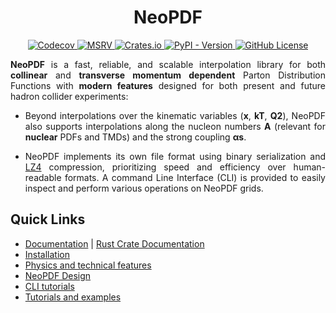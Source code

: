 <h1 align="center">NeoPDF</h1>
<p align="center">
  <a href="https://app.codecov.io/gh/Radonirinaunimi/neopdf/tree/master">
    <img alt="Codecov" src="https://img.shields.io/codecov/c/github/Radonirinaunimi/neopdf?style=flat-square&logo=codecov&logoColor=red&color=blue">
  </a>
  <a href="https://gribnau.dev/cargo-msrv/">
    <img alt="MSRV" src="https://img.shields.io/crates/msrv/neopdf?style=flat-square&logo=rust&color=red">
  </a>
  <a href="https://crates.io/crates/neopdf">
    <img alt="Crates.io" src="https://img.shields.io/crates/v/neopdf?style=flat-square&logo=rust&color=blue">
  </a>
  <a href="https://pypi.org/project/neopdf-hep/">
    <img alt="PyPI - Version" src="https://img.shields.io/pypi/v/neopdf-hep?style=flat-square&logo=python&logoColor=yellow&color=%1d881d">
  </a>
  <a href="https://github.com/Radonirinaunimi/neopdf?tab=GPL-3.0-1-ov-file">
    <img alt="GitHub License" src="https://img.shields.io/github/license/Radonirinaunimi/neopdf?style=flat-square&logo=gplv3&logoColor=red">
  </a>
</p>

<p align="justify">
  <b>NeoPDF</b> is a fast, reliable, and scalable interpolation library for both <b>collinear</b>
  and <b>transverse momentum dependent</b> Parton Distribution Functions with <b>modern features</b>
  designed for both present and future hadron collider experiments:

  <ul>
    <li>
    <p align="justify">
      Beyond interpolations over the kinematic variables (<b>x</b>, <b>kT</b>, <b>Q2</b>), NeoPDF
      also supports interpolations along the nucleon numbers <b>A</b> (relevant for <b>nuclear</b> PDFs
      and TMDs) and the strong coupling <b>αs</b>.
    </p>
    </li>
    <li>
    <p align="justify">
      NeoPDF implements its own file format using binary serialization and <a href="https://lz4.org/">LZ4</a>
      compression, prioritizing speed and efficiency over human-readable formats. A command Line
      Interface (CLI) is provided to easily inspect and perform various operations on NeoPDF grids.
    </p>
    </li>
  </ul>
</p>

## Quick Links

- [Documentation](https://radonirinaunimi.github.io/neopdf/) | [Rust Crate Documentation](https://docs.rs/neopdf/0.1.1/neopdf/)
- [Installation](https://radonirinaunimi.github.io/neopdf/installation/)
- [Physics and technical features](https://radonirinaunimi.github.io/neopdf/design-and-features/)
- [NeoPDF Design](https://radonirinaunimi.github.io/neopdf/design/)
- [CLI tutorials](https://radonirinaunimi.github.io/neopdf/cli-tutorials/)
- [Tutorials and examples](https://radonirinaunimi.github.io/neopdf/examples/python/)
